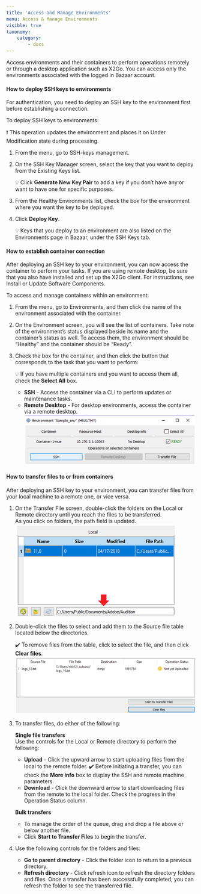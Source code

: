 ```yaml
---
title: 'Access and Manage Environments'
menu: Access & Manage Environments
visible: true
taxonomy:
    category:
        - docs
---
```


Access environments and their containers to perform operations remotely or through a desktop application such as X2Go. You can access only the environments associated with the logged in Bazaar account. 

#### How to deploy SSH keys to environments
For authentication, you need to deploy an SSH key to the environment first before establishing a connection. 

To deploy SSH keys to environments:

❗️ This operation updates the environment and places it on Under Modification state during processing.

1. From the menu, go to SSH-keys management. 
2. On the SSH Key Manager screen, select the key that you want to deploy from the Existing Keys list.   

   💡 Click **Generate New Key Pair** to add a key if you don’t have any or want to have one for specific purposes. 

3. From the Healthy Environments list, check the box for the environment where you want the key to be deployed.

4. Click **Deploy Key**.   

   💡 Keys that you deploy to an environment are also listed on the Environments page in Bazaar, under the SSH Keys tab.

#### How to establish container connection
After deploying an SSH key to your environment, you can now access the container to perform your tasks. If you are using remote desktop, be sure that you also have installed and set up the X2Go client. For instructions, see Install or Update Software Components.

To access and manage containers within an environment:

1. From the menu, go to Environments, and then click the name of the environment associated with the container. 

2. On the Environment screen, you will see the list of containers. Take note of the environment’s status displayed beside its name and the container’s status as well. To access them, the environment should be “Healthy” and the container should be “Ready”.  

3. Check the box for the container, and then click the button that corresponds to the task that you want to perform: 
  
   💡 If you have multiple containers and you want to access them all, check the **Select All** box. 
    * **SSH** - Access the container via a CLI to perform updates or maintenance tasks.
    * **Remote Desktop** - For desktop environments, access the container via a remote desktop.   
    ![Access environment](console-manage-env.png)

#### How to transfer files to or from containers

After deploying an SSH key to your environment, you can transfer files from your local machine to a remote one, or vice versa.

1. On the Transfer File screen, double-click the folders on the Local or Remote directory until you reach the files to be transferred.   
   As you click on folders, the path field is updated.   
   ![Transfer files](console-manage-transfer.png)

2. Double-click the files to select and add them to the Source file table located below the directories. 
  
   ✔️ To remove files from the table, click to select the file, and then click **Clear files**.
   ![Start transfer](console-manage-starttransfer.png)

3. To transfer files, do either of the following:
   
   **Single file transfers**   
   Use the controls for the Local or Remote directory to perform the following:
   * **Upload** - Click the upward arrow to start uploading files from the local to the remote folder.
   ✔️ Before initiating a transfer, you can check the **More info** box to display the SSH and remote machine parameters.
   * **Download** - Click the downward arrow to start downloading files from the remote to the local folder.
   Check the progress in the Operation Status column.
 
   **Bulk transfers**
   * To manage the order of the queue, drag and drop a file above or below another file. 
   * Click **Start to Transfer Files** to begin the transfer. 

4. Use the following controls for the folders and files:
   * **Go to parent directory** - Click the folder icon to return to a previous directory. 
   * **Refresh directory** - Click refresh icon to refresh the directory folders and files. Once a transfer has been successfully completed, you can refresh the folder to see the transferred file.
